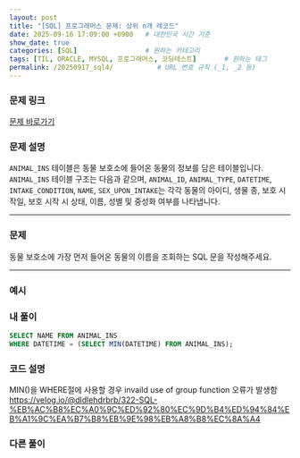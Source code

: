 ```yaml
---
layout: post
title: "[SQL] 프로그래머스 문제: 상위 n개 레코드"
date: 2025-09-16 17:09:00 +0900   # 대한민국 시간 기준
show_date: true 
categories: [SQL]                 # 원하는 카테고리
tags: [TIL, ORACLE, MYSQL, 프로그래머스, 코딩테스트]       # 원하는 태그
permalink: /20250917_sql4/           # URL 번호 규칙 (_1, _2 등)
---
```


### 문제 링크

[문제 바로가기](https://school.programmers.co.kr/learn/courses/30/lessons/59405)



### **문제 설명**

`ANIMAL_INS` 테이블은 동물 보호소에 들어온 동물의 정보를 담은 테이블입니다. `ANIMAL_INS` 테이블 구조는 다음과 같으며, `ANIMAL_ID`, `ANIMAL_TYPE`, `DATETIME`, `INTAKE_CONDITION`, `NAME`, `SEX_UPON_INTAKE`는 각각 동물의 아이디, 생물 종, 보호 시작일, 보호 시작 시 상태, 이름, 성별 및 중성화 여부를 나타냅니다.


---

### 문제

동물 보호소에 가장 먼저 들어온 동물의 이름을 조회하는 SQL 문을 작성해주세요.

---

### 예시




### 내 풀이

```sql
SELECT NAME FROM ANIMAL_INS
WHERE DATETIME = (SELECT MIN(DATETIME) FROM ANIMAL_INS);
```



### 코드 설명
MIN()을 WHERE절에 사용할 경우 invaild use of group function 오류가 발생함
https://velog.io/@dldlehdrbrb/322-SQL-%EB%AC%B8%EC%A0%9C%ED%92%80%EC%9D%B4%ED%94%84%EB%A1%9C%EA%B7%B8%EB%9E%98%EB%A8%B8%EC%8A%A4


### 다른 풀이
